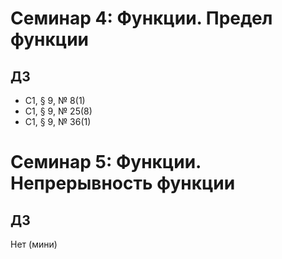 # Семинар 4: Функции. Предел функции

## ДЗ

* С1, § 9, № 8(1)
* С1, § 9, № 25(8)
* С1, § 9, № 36(1)


# Семинар 5: Функции. Непрерывность функции

## ДЗ

Нет (мини)
